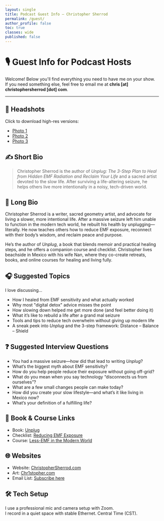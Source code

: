 ```yaml
---
layout: single
title: Podcast Guest Info – Christopher Sherrod
permalink: /guest/
author_profile: false
toc: true
classes: wide
published: false
---
```

# 🎙️ Guest Info for Podcast Hosts

Welcome! Below you'll find everything you need to have me on your show.  
If you need something else, feel free to email me at **chris [at] christophersherrod [dot] com**.

---

## 📸 Headshots

Click to download high-res versions:

- [Photo 1](https://christophersherrod.com/assets/images/christopher-sherrod-1.jpg)  
- [Photo 2](https://christophersherrod.com/assets/images/christopher-sherrod-2.jpg)
- [Photo 3](https://christophersherrod.com/assets/images/christopher-sherrod-3.jpg)

## ✍️ Short Bio

> Christopher Sherrod is the author of *Unplug: The 3-Step Plan to Heal from Hidden EMF Radiation and Reclaim Your Life* and a sacred artist devoted to the slow life. After surviving a life-altering seizure, he helps others live more intentionally in a noisy, tech-driven world.

## 📖 Long Bio

Christopher Sherrod is a writer, sacred geometry artist, and advocate for living a slower, more intentional life. After a massive seizure left him unable to function in the modern tech world, he rebuilt his health by unplugging—literally. He now teaches others how to reduce EMF exposure, reconnect with their body’s wisdom, and reclaim peace and purpose.

He’s the author of *Unplug*, a book that blends memoir and practical healing steps, and he offers a companion course and checklist. Christopher lives beachside in Mexico with his wife Nan, where they co-create retreats, books, and online courses for healing and living fully.

## 🎧 Suggested Topics

I love discussing…

- How I healed from EMF sensitivity and what actually worked
- Why most "digital detox" advice misses the point
- How slowing down helped me get more done (and feel better doing it)
- What it’s like to rebuild a life after a grand mal seizure
- Tools and tips to reduce tech overwhelm without giving up modern life
- A sneak peek into *Unplug* and the 3-step framework: Distance – Balance – Shield

## ❓ Suggested Interview Questions

- You had a massive seizure—how did that lead to writing *Unplug*?
- What’s the biggest myth about EMF sensitivity?
- How do you help people reduce their exposure without going off-grid?
- What do you mean when you say technology “disconnects us from ourselves”?
- What are a few small changes people can make today?
- How did you create your slow lifestyle—and what’s it like living in Mexico now?
- What’s your definition of a fulfilling life?

## 📕 Book & Course Links

- Book: [Unplug](https://christophersherrod.com/unplug/)  
- Checklist: [Reducing EMF Exposure](https://christophersherrod.com/unplug/#checklist)  
- Course: [Less-EMF in the Modern World](https://christophersherrod.com/unplug/#course)

## 🌐 Websites

- Website: [ChristopherSherrod.com](https://ChristopherSherrod.com)  
- Art: [Chr1stopher.com](https://Chr1stopher.com)  
- Email List: [Subscribe here](https://ChristopherSherrod.com/#newsletter)

## 🛠️ Tech Setup

I use a professional mic and camera setup with Zoom.  
I record in a quiet space with stable Ethernet. Central Time (CST).